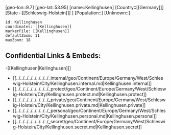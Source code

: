 ﻿---
location: [53.95,9.7]
mapzoom: [7,12] 
mapmarker: city 
type: City
tags:
- geo/City


SpocWebEntityId: 31376
isDeleted: false
confidential: public

---
[geo-lon::9.7]
[geo-lat::53.95]
[name::Kellinghusen]
[Country::[[Germany]]]
[State ::[[Schleswig-Holstein]]] ]
[Population::]
[Unknown::]


```leaflet
id: Kellinghusen
coordinates: [[Kellinghusen]]
markerFile: [[Kellinghusen]]
defaultZoom: 11 
maxZoom: 18
```


## Confidential Links & Embeds: 
-[[Kellinghusen|Kellinghusen]]] 
- [[../../../../../../../../_internal/geo/Continent/Europe/Germany/West/Schleswig-Holstein/City/Kellinghusen.internal.md|Kellinghusen.internal]] 
- [[../../../../../../../../_protect/geo/Continent/Europe/Germany/West/Schleswig-Holstein/City/Kellinghusen.protect.md|Kellinghusen.protect]] 
- [[../../../../../../../../_private/geo/Continent/Europe/Germany/West/Schleswig-Holstein/City/Kellinghusen.private.md|Kellinghusen.private]] 
- [[../../../../../../../../_personal/geo/Continent/Europe/Germany/West/Schleswig-Holstein/City/Kellinghusen.personal.md|Kellinghusen.personal]] 
- [[../../../../../../../../_secret/geo/Continent/Europe/Germany/West/Schleswig-Holstein/City/Kellinghusen.secret.md|Kellinghusen.secret]] 
